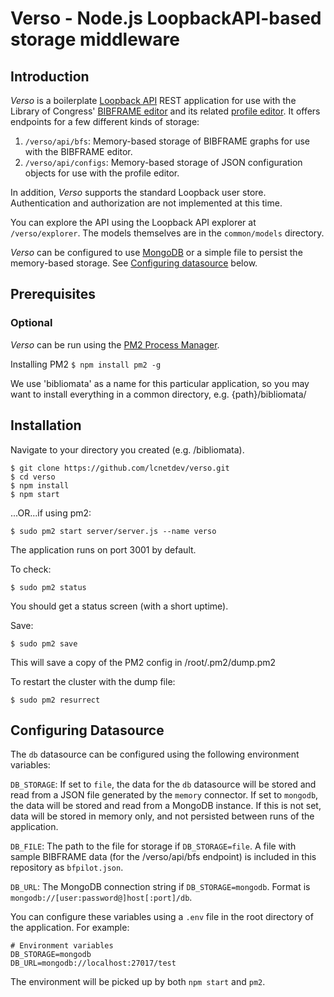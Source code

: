 # Verso - Node.js LoopbackAPI-based storage middleware

## Introduction

_Verso_ is a boilerplate [Loopback API](https://loopback.io/) REST application for use with the Library of Congress' [BIBFRAME editor](https://github.com/lcnetdev/bfe) and its related [profile editor](https://github.com/lcnetdev/profile-edit). It offers endpoints for a few different kinds of storage:

1. `/verso/api/bfs`: Memory-based storage of BIBFRAME graphs for use with the BIBFRAME editor.
2. `/verso/api/configs`: Memory-based storage of JSON configuration objects for use with the profile editor.

In addition, _Verso_ supports the standard Loopback user store. Authentication and authorization are not implemented at this time.

You can explore the API using the Loopback API explorer at `/verso/explorer`. The models themselves are in the `common/models` directory.

_Verso_ can be configured to use [MongoDB](https://www.mongodb.com/) or a simple file to persist the memory-based storage. See [Configuring datasource](#configuring-datasource) below.

## Prerequisites

### Optional
_Verso_ can be run using the [PM2 Process Manager](http://pm2.keymetrics.io/).

Installing PM2
```$ npm install pm2 -g```

We use 'bibliomata' as a name for this particular application, so you may want to install everything in a common directory, e.g. {path}/bibliomata/

## Installation

Navigate to your directory you created (e.g. /bibliomata).

```
$ git clone https://github.com/lcnetdev/verso.git
$ cd verso
$ npm install
$ npm start
```

...OR...if using pm2:

```
$ sudo pm2 start server/server.js --name verso
```

The application runs on port 3001 by default.

To check:
```
$ sudo pm2 status
```

You should get a status screen (with a short uptime).

Save:

```
$ sudo pm2 save 
```

This will save a copy of the PM2 config in /root/.pm2/dump.pm2

To restart the cluster with the dump file:

```
$ sudo pm2 resurrect
```

## Configuring Datasource

The `db` datasource can be configured using the following environment variables:

`DB_STORAGE`: If set to `file`, the data for the `db` datasource will be stored and read from a JSON file generated by the `memory` connector. If set to `mongodb`, the data will be stored and read from a MongoDB instance. If this is not set, data will be stored in memory only, and not persisted between runs of the application.

`DB_FILE`: The path to the file for storage if `DB_STORAGE=file`. A file with sample BIBFRAME data (for the /verso/api/bfs endpoint) is included in this repository as `bfpilot.json`.

`DB_URL`: The MongoDB connection string if `DB_STORAGE=mongodb`. Format is `mongodb://[user:password@]host[:port]/db`.

You can configure these variables using a `.env` file in the root directory of the application. For example:

```
# Environment variables
DB_STORAGE=mongodb
DB_URL=mongodb://localhost:27017/test
```

The environment will be picked up by both `npm start` and `pm2`.
